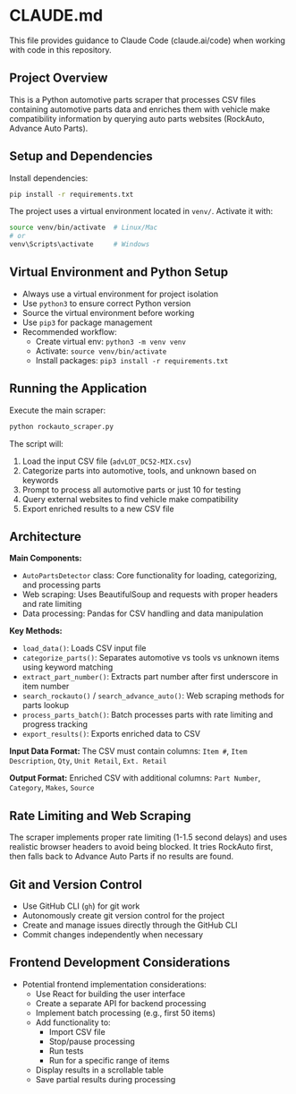 # CLAUDE.md

This file provides guidance to Claude Code (claude.ai/code) when working with code in this repository.

## Project Overview

This is a Python automotive parts scraper that processes CSV files containing automotive parts data and enriches them with vehicle make compatibility information by querying auto parts websites (RockAuto, Advance Auto Parts).

## Setup and Dependencies

Install dependencies:
```bash
pip install -r requirements.txt
```

The project uses a virtual environment located in `venv/`. Activate it with:
```bash
source venv/bin/activate  # Linux/Mac
# or
venv\Scripts\activate     # Windows
```

## Virtual Environment and Python Setup

- Always use a virtual environment for project isolation
- Use `python3` to ensure correct Python version
- Source the virtual environment before working
- Use `pip3` for package management
- Recommended workflow:
  * Create virtual env: `python3 -m venv venv`
  * Activate: `source venv/bin/activate`
  * Install packages: `pip3 install -r requirements.txt`

## Running the Application

Execute the main scraper:
```bash
python rockauto_scraper.py
```

The script will:
1. Load the input CSV file (`advLOT_DC52-MIX.csv`)
2. Categorize parts into automotive, tools, and unknown based on keywords
3. Prompt to process all automotive parts or just 10 for testing
4. Query external websites to find vehicle make compatibility
5. Export enriched results to a new CSV file

## Architecture

**Main Components:**
- `AutoPartsDetector` class: Core functionality for loading, categorizing, and processing parts
- Web scraping: Uses BeautifulSoup and requests with proper headers and rate limiting
- Data processing: Pandas for CSV handling and data manipulation

**Key Methods:**
- `load_data()`: Loads CSV input file
- `categorize_parts()`: Separates automotive vs tools vs unknown items using keyword matching
- `extract_part_number()`: Extracts part number after first underscore in item number
- `search_rockauto()` / `search_advance_auto()`: Web scraping methods for parts lookup
- `process_parts_batch()`: Batch processes parts with rate limiting and progress tracking
- `export_results()`: Exports enriched data to CSV

**Input Data Format:**
The CSV must contain columns: `Item #`, `Item Description`, `Qty`, `Unit Retail`, `Ext. Retail`

**Output Format:**
Enriched CSV with additional columns: `Part Number`, `Category`, `Makes`, `Source`

## Rate Limiting and Web Scraping

The scraper implements proper rate limiting (1-1.5 second delays) and uses realistic browser headers to avoid being blocked. It tries RockAuto first, then falls back to Advance Auto Parts if no results are found.

## Git and Version Control

- Use GitHub CLI (`gh`) for git work
- Autonomously create git version control for the project
- Create and manage issues directly through the GitHub CLI
- Commit changes independently when necessary

## Frontend Development Considerations

- Potential frontend implementation considerations:
  * Use React for building the user interface
  * Create a separate API for backend processing
  * Implement batch processing (e.g., first 50 items)
  * Add functionality to:
    - Import CSV file
    - Stop/pause processing
    - Run tests
    - Run for a specific range of items
  * Display results in a scrollable table
  * Save partial results during processing